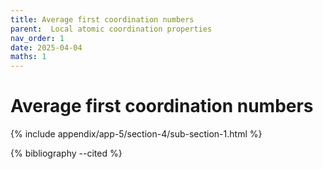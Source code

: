 ```yaml
---
title: Average first coordination numbers
parent:  Local atomic coordination properties
nav_order: 1
date: 2025-04-04
maths: 1
---
```


# Average first coordination numbers

{% include appendix/app-5/section-4/sub-section-1.html %}

{% bibliography --cited %}

